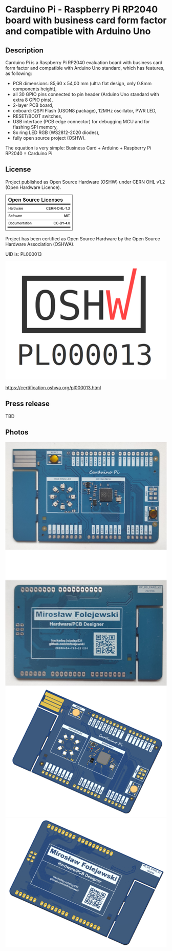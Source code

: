 # Carduino Pi - Raspberry Pi RP2040 board with business card form factor and compatible with Arduino Uno

## Description
Carduino Pi is a Raspberry Pi RP2040 evaluation board with business card form factor and compatible with Arduino Uno standard, which has features, as following:
- PCB dimensions: 85,60 x 54,00 mm (ultra flat design, only 0.8mm components height),
- all 30 GPIO pins connected to pin header (Arduino Uno standard with extra 8 GPIO pins),
- 2-layer PCB board,
- onboard: QSPI Flash (USON8 package), 12MHz oscillator, PWR LED,
- RESET/BOOT switches,
- USB interface (PCB edge connector) for debugging MCU and for flashing SPI memory,
- 8x ring LED RGB (WS2812-2020 diodes), 
- fully open source project (OSHW).

The equation is very simple:
Business Card + Arduino + Raspberry Pi RP2040 = Carduino Pi

## License
Project published as Open Source Hardware (OSHW) under CERN OHL v1.2 (Open Hardware Licence).

![Screenshot](oshw_facts.png)

Project has been certified as Open Source Hardware by the Open Source Hardware Association (OSHWA).

UID is: PL000013

![Screenshot](OSHW_PL000013.png)

https://certification.oshwa.org/pl000013.html

## Press release
TBD

## Photos
![Screenshot](Pictures/Carduino_pcb_top.png)
![Screenshot](Pictures/Carduino_pcb_bot.png)
![Screenshot](Pictures/Carduino_TOP.png)
![Screenshot](Pictures/Carduino_BOT.png)
